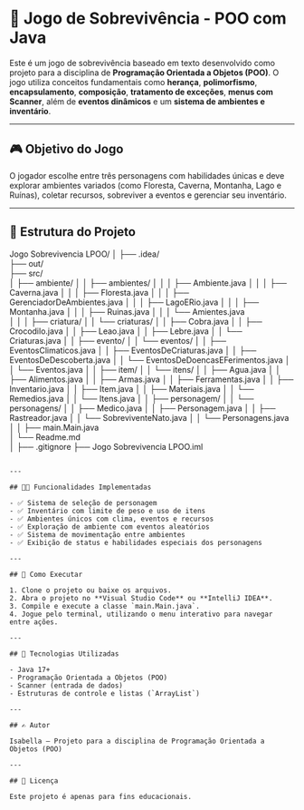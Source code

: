 # 🌲 Jogo de Sobrevivência - POO com Java

Este é um jogo de sobrevivência baseado em texto desenvolvido como projeto para a disciplina de **Programação Orientada a Objetos (POO)**. O jogo utiliza conceitos fundamentais como **herança**, **polimorfismo**, **encapsulamento**, **composição**, **tratamento de exceções**, **menus com Scanner**, além de **eventos dinâmicos** e um **sistema de ambientes e inventário**.

---

## 🎮 Objetivo do Jogo

O jogador escolhe entre três personagens com habilidades únicas e deve explorar ambientes variados (como Floresta, Caverna, Montanha, Lago e Ruínas), coletar recursos, sobreviver a eventos e gerenciar seu inventário.

---

## 📁 Estrutura do Projeto

Jogo Sobrevivencia LPOO/
│
├── .idea/                         
├── out/                           
├── src/                            
│   ├── ambiente/
│   │   ├── ambientes/
│   │   │   ├── Ambiente.java
│   │   │   ├── Caverna.java
│   │   │   ├── Floresta.java
│   │   │   ├── GerenciadorDeAmbientes.java
│   │   │   ├── LagoERio.java
│   │   │   ├── Montanha.java
│   │   │   ├── Ruinas.java
│   │   │   └── Amientes.java      
│   │
│   ├── criatura/
│   │   └── criaturas/
│   │       ├── Cobra.java
│   │       ├── Crocodilo.java
│   │       ├── Leao.java
│   │       ├── Lebre.java
│   │       └── Criaturas.java
│
│   ├── evento/
│   │   └── eventos/
│   │       ├── EventosClimaticos.java
│   │       ├── EventosDeCriaturas.java
│   │       ├── EventosDeDescoberta.java
│   │       └── EventosDeDoencasEFerimentos.java
│   │   └── Eventos.java
│
│   ├── item/
│   │   └── itens/
│   │       ├── Agua.java
│   │       ├── Alimentos.java
│   │       ├── Armas.java
│   │       ├── Ferramentas.java
│   │       ├── Inventario.java
│   │       ├── Item.java
│   │       ├── Materiais.java
│   │       └── Remedios.java
│   │   └── Itens.java
│
│   ├── personagem/
│   │   └── personagens/
│   │       ├── Medico.java
│   │       ├── Personagem.java
│   │       ├── Rastreador.java
│   │       └── SobreviventeNato.java
│   │   └── Personagens.java
│
│   ├── main.Main.java                   
│   └── Readme.md                 
│
├── .gitignore
├── Jogo Sobrevivencia LPOO.iml

```

---

## 👨‍💻 Funcionalidades Implementadas

- ✅ Sistema de seleção de personagem  
- ✅ Inventário com limite de peso e uso de itens  
- ✅ Ambientes únicos com clima, eventos e recursos  
- ✅ Exploração de ambiente com eventos aleatórios  
- ✅ Sistema de movimentação entre ambientes  
- ✅ Exibição de status e habilidades especiais dos personagens  

---

## 🧪 Como Executar

1. Clone o projeto ou baixe os arquivos.
2. Abra o projeto no **Visual Studio Code** ou **IntelliJ IDEA**.
3. Compile e execute a classe `main.Main.java`.
4. Jogue pelo terminal, utilizando o menu interativo para navegar entre ações.

---

## 🚀 Tecnologias Utilizadas

- Java 17+
- Programação Orientada a Objetos (POO)
- Scanner (entrada de dados)
- Estruturas de controle e listas (`ArrayList`)

---

## ✍️ Autor

Isabella — Projeto para a disciplina de Programação Orientada a Objetos (POO)

---

## 📌 Licença

Este projeto é apenas para fins educacionais.

